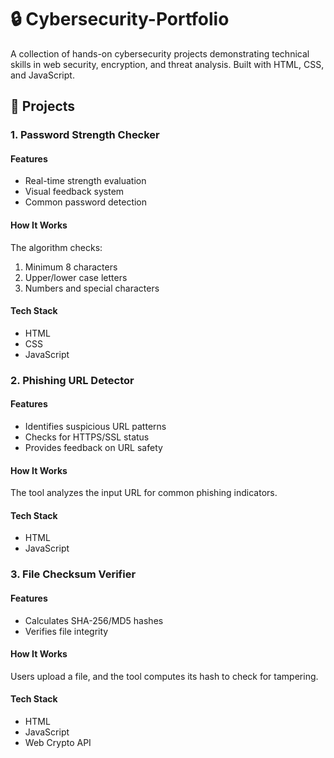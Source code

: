 # 🔒 Cybersecurity-Portfolio

A collection of hands-on cybersecurity projects demonstrating technical skills in web security, encryption, and threat analysis. Built with HTML, CSS, and JavaScript.

## 📂 Projects

### 1. Password Strength Checker

#### Features
- Real-time strength evaluation
- Visual feedback system
- Common password detection

#### How It Works
The algorithm checks:
1. Minimum 8 characters
2. Upper/lower case letters
3. Numbers and special characters

#### Tech Stack
- HTML
- CSS
- JavaScript
  

### 2. Phishing URL Detector

#### Features
- Identifies suspicious URL patterns
- Checks for HTTPS/SSL status
- Provides feedback on URL safety

#### How It Works
The tool analyzes the input URL for common phishing indicators.

#### Tech Stack
- HTML
- JavaScript


 ### 3. File Checksum Verifier

#### Features
- Calculates SHA-256/MD5 hashes
- Verifies file integrity

#### How It Works
Users upload a file, and the tool computes its hash to check for tampering.

#### Tech Stack
- HTML
- JavaScript
- Web Crypto API
